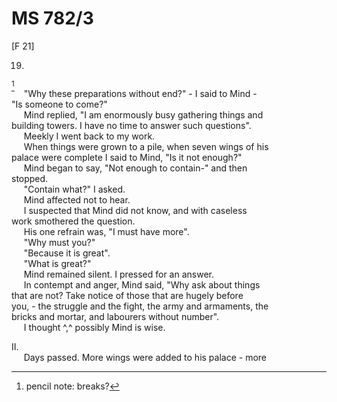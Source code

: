 # MS 782/3

[F 21]

19.
[^1] \
&nbsp;&nbsp;&nbsp;&nbsp;&nbsp;"Why these preparations without end?" - I said to Mind - \
"Is someone to come?" \
&nbsp;&nbsp;&nbsp;&nbsp;&nbsp;Mind replied, "I am enormously busy gathering things and \
building towers. I have no time to answer such questions". \
&nbsp;&nbsp;&nbsp;&nbsp;&nbsp;Meekly I went back to my work. \
&nbsp;&nbsp;&nbsp;&nbsp;&nbsp;When things were grown to a pile, when seven wings of his \
palace were complete I said to Mind, "Is it not enough?" \
&nbsp;&nbsp;&nbsp;&nbsp;&nbsp;Mind began to say, "Not enough to contain-" and then \
stopped. \
&nbsp;&nbsp;&nbsp;&nbsp;&nbsp;"Contain what?" I asked. \
&nbsp;&nbsp;&nbsp;&nbsp;&nbsp;Mind affected not to hear. \
&nbsp;&nbsp;&nbsp;&nbsp;&nbsp;I suspected that Mind did not know, and with caseless \
work smothered the question. \
&nbsp;&nbsp;&nbsp;&nbsp;&nbsp;His one refrain was, "I must have more". \
&nbsp;&nbsp;&nbsp;&nbsp;&nbsp;"Why must you?" \
&nbsp;&nbsp;&nbsp;&nbsp;&nbsp;"Because it is great". \
&nbsp;&nbsp;&nbsp;&nbsp;&nbsp;"What is great?" \
&nbsp;&nbsp;&nbsp;&nbsp;&nbsp;Mind remained silent. I pressed for an answer. \
&nbsp;&nbsp;&nbsp;&nbsp;&nbsp;In contempt and anger, Mind said, "Why ask about things \
that are not? Take notice of those that are hugely before \
you, - the struggle and the fight, the army and armaments, the \
bricks and mortar, and labourers without number". \
&nbsp;&nbsp;&nbsp;&nbsp;&nbsp;I thought ^,^ possibly Mind is wise.

II. \
&nbsp;&nbsp;&nbsp;&nbsp;&nbsp;Days passed. More wings were added to his palace - more 

[^1]: pencil note: breaks?
